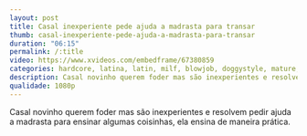 ```yaml
---
layout: post
title: Casal inexperiente pede ajuda a madrasta para transar
thumb: casal-inexperiente-pede-ajuda-a-madrasta-para-transar
duration: "06:15"
permalink: /:title
video: https://www.xvideos.com/embedframe/67380859
categories: hardcore, latina, latin, milf, blowjob, doggystyle, mature, threesome, mom, 3some, group-sex, stepmom, milf-sex, milf-hardcore, latina-sex, latina-porn, milf-porn, milf-blowjob, milf-threesome, latina-threesome
description: Casal novinho querem foder mas são inexperientes e resolvem pedir ajuda a madrasta para ensinar algumas coisinhas, ela ensina de maneira prática.
qualidade: 1080p
---
```

Casal novinho querem foder mas são inexperientes e resolvem pedir ajuda a madrasta para ensinar algumas coisinhas, ela ensina de maneira prática.
